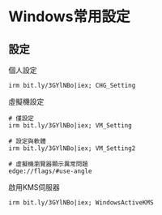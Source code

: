 Windows常用設定
===

## 設定

個人設定
```
irm bit.ly/3GYlNBo|iex; CHG_Setting
```

虛擬機設定
```
# 僅設定
irm bit.ly/3GYlNBo|iex; VM_Setting

# 設定與軟體
irm bit.ly/3GYlNBo|iex; VM_Setting2

# 虛擬機瀏覽器顯示異常問題
edge://flags/#use-angle
```

啟用KMS伺服器
```
irm bit.ly/3GYlNBo|iex; WindowsActiveKMS
```
